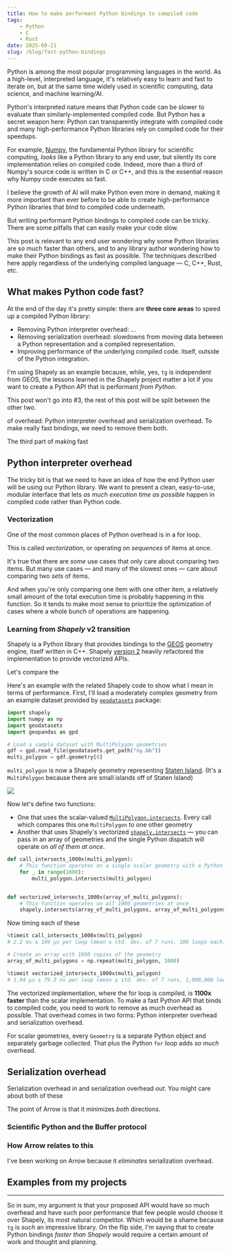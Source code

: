 ```yaml
---
title: How to make performant Python bindings to compiled code
tags:
    - Python
    - C
    - Rust
date: 2025-09-21
slug: /blog/fast-python-bindings
---
```


Python is among the most popular programming languages in the world. As a high-level, interpreted language, it's relatively easy to learn and fast to iterate on, but at the same time widely used in scientific computing, data science, and machine learning/AI.

Python's interpreted nature means that Python code can be slower to evaluate than similarly-implemented compiled code. But Python has a secret weapon here: Python can transparently integrate with compiled code and many high-performance Python libraries rely on compiled code for their speedups.

For example, [Numpy](https://numpy.org/), the fundamental Python library for scientific computing, _looks_ like a Python library to any end user, but silently its core implementation relies on compiled code. Indeed, more than a third of Numpy's source code is written in C or C++, and this is the essential reason why Numpy code executes so fast.

I believe the growth of AI will make Python even more in demand, making it more important than ever before to be able to create high-performance Python libraries that bind to compiled code underneath.

But writing performant Python bindings to compiled code can be tricky. There are some pitfalls that can easily make your code slow.



<!-- Recently I commented on a GitHub issue proposing a new Python binding to a compiled geospatial library called [tg] [^1], and I realized it would make a great blog post --- I should write down some of my thoughts on how to make fast Python bindings to compiled code. -->

<!-- Often, the developers of compiled libraries aren't Python experts, or the developers of the Python bindings aren't skilled in compiled code. It's tricky here because you need to draw on both sides. -->




This post is relevant to any end user wondering why some Python libraries are so much faster than others, and to any library author wondering how to make their Python bindings as fast as possible. The techniques described here apply regardless of the underlying compiled language — C, C++, Rust, etc.

## What makes Python code fast?

At the end of the day it's pretty simple: there are **three core areas** to speed up a compiled Python library:

- Removing Python interpreter overhead: ...
- Removing serialization overhead: slowdowns from moving data between a Python representation and a compiled representation.
- Improving performance of the underlying compiled code. itself, outside of the Python integration.


I'm using Shapely as an example because, while, yes, `tg` is independent from GEOS, the lessons learned in the Shapely project matter a lot if you want to create a Python API that is performant _from Python_.




This post won't go into #3, the rest of this post will be split between the other two.


 of overhead: Python interpreter overhead and serialization overhead. To make really fast bindings, we need to remove them both.

The third part of making fast

## Python interpreter overhead

The tricky bit is that we need to have an idea of how the end Python user will be using our Python library. We want to present a clean, easy-to-use, modular interface that lets _as much execution time as possible_ happen in compiled code rather than Python code.


### Vectorization

One of the most common places of Python overhead is in a for loop.

This is called _vectorization_, or operating on _sequences_ of items at once.

It's true that there are _some_ use cases that only care about comparing two items. But many use cases — and many of the slowest ones — care about comparing two _sets_ of items.

And when you're only comparing one item with one other item, a relatively small amount of the total execution time is probably happening in this function. So it tends to make most sense to prioritize the optimization of cases where a whole bunch of operations are happening.

### Learning from _Shapely_ v2 transition

Shapely is a Python library that provides bindings to the [GEOS](https://libgeos.org/) geometry engine, itself written in C++. Shapely [version 2](https://shapely.readthedocs.io/en/latest/release/2.x.html#version-2-0-0-2022-12-12) heavily refactored the implementation to provide vectorized APIs.

Let's compare the

Here's an example with the related Shapely code to show what I mean in terms of performance. First, I'll load a moderately complex geometry from an example dataset provided by [`geodatasets`](https://geodatasets.readthedocs.io/en/latest/) package:

```py
import shapely
import numpy as np
import geodatasets
import geopandas as gpd

# Load a sample dataset with MultiPolygon geometries
gdf = gpd.read_file(geodatasets.get_path("ny.bb"))
multi_polygon = gdf.geometry[0]
```

`multi_polygon` is now a Shapely geometry representing [Staten Island](https://en.wikipedia.org/wiki/Staten_Island). (It's a `MultiPolygon` because there are small islands off of Staten Island)

![](https://github.com/user-attachments/assets/24694bc6-8d38-4122-89d1-3a92aa4292b3)

Now let's define two functions:

- One that uses the scalar-valued [`MultiPolygon.intersects`]. Every call  which compares this one `MultiPolygon` to one other geometry
- Another that uses Shapely's vectorized [`shapely.intersects`] — you can pass in an array of geometries and the single Python dispatch will operate on _all of them at once_.

[`MultiPolygon.intersects`]: https://shapely.readthedocs.io/en/2.1.1/reference/shapely.MultiPolygon.html#shapely.MultiPolygon.intersects
[`shapely.intersects`]: https://shapely.readthedocs.io/en/latest/reference/shapely.intersects.html#shapely.intersects

```py
def call_intersects_1000x(multi_polygon):
    # This function operates on a single scalar geometry with a Python for loop
    for _ in range(1000):
        multi_polygon.intersects(multi_polygon)


def vectorized_intersects_1000x(array_of_multi_polygons):
    # This function operates on all 1000 geometries at once
    shapely.intersects(array_of_multi_polygons, array_of_multi_polygons)
```

Now timing each of these

```py
%timeit call_intersects_1000x(multi_polygon)
# 2.2 ms ± 109 μs per loop (mean ± std. dev. of 7 runs, 100 loops each)

# Create an array with 1000 copies of the geometry
array_of_multi_polygons = np.repeat(multi_polygon, 1000)

%timeit vectorized_intersects_1000x(multi_polygon)
# 1.94 μs ± 79.3 ns per loop (mean ± std. dev. of 7 runs, 1,000,000 loops each)
```

The vectorized implementation, where the for loop is compiled, is **1100x faster** than the scalar implementation. To make a fast Python API that binds to compiled code, you need to work to remove as much overhead as possible. That overhead comes in two forms: Python interpreter overhead and serialization overhead.

For scalar geometries, every `Geometry` is a separate Python object and separately garbage collected. That plus the Python `for` loop adds _so much_ overhead.


## Serialization overhead


Serialization overhead _in_ and serialization overhead _out_. You might care about both of these


The point of Arrow is that it minimizes _both_ directions.


### Scientific Python and the Buffer protocol

### How Arrow relates to this

I've been working on Arrow because it _eliminates_ serialization overhead.


## Examples from my projects





[^1]: https://github.com/tidwall/tg/issues/8#issuecomment-3290298687


--------







So in sum, my argument is that your proposed API would have so much overhead and have such poor performance that few people would choose it over Shapely, its most natural competitor. Which would be a shame because `tg` is _such_ an impressive library. On the flip side, I'm saying that to create Python bindings _faster than Shapely_ would require a certain amount of work and thought and planning.
